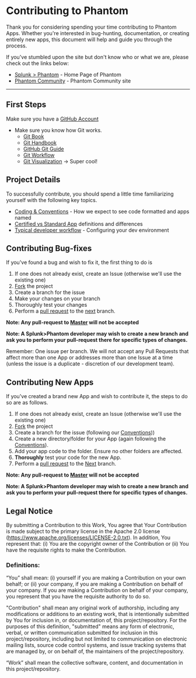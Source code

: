 # Contributing to Phantom

Thank you for considering spending your time contributing to Phantom Apps. Whether you're interested in bug-hunting, documentation, or creating entirely new apps, this document will help and guide you through the process.

If you've stumbled upon the site but don't know who or what we are, please check out the links below:
- [Splunk > Phantom](https://www.splunk.com/en_us/software/splunk-security-orchestration-and-automation.html) - Home Page of Phantom
- [Phantom Community](https://my.phantom.us) - Phantom Community site

---

## First Steps
Make sure you have a [GitHub Account](https://www.github.com)
- Make sure you know how Git works.
    - [Git Book](https://git-scm.com/book/en/v2)
    - [Git Handbook](https://guides.github.com/introduction/git-handbook/)
    - [GitHub Git Guide](https://help.github.com/en/articles/git-and-github-learning-resources)
    - [Git Workflow](https://guides.github.com/introduction/flow/)
    - [Git Visualization](http://git-school.github.io/visualizing-git/) -> Super cool!

## Project Details
To successfully contribute, you should spend a little time familiarizing yourself with the following key topics.

- [Coding & Conventions](https://github.com/phantomcyber/phantom-apps/blob/next/.github/CONVENTIONS.md) - How we expect to see code formatted and apps named
- [Certified vs Standard App](https://github.com/phantomcyber/phantom-apps/blob/master/.github/CERTIFIED_V_UNCERTIFIED.md) definitions and differences
- [Typical developer workflow](https://github.com/phantomcyber/phantom-apps/blob/master/.github/DEV_WORKFLOW.md) - Configuring your dev environment
<!-- - [Testing Details](https://github.com/phantomcyber/phantom-apps/blob/next/.github/TESTING.md) - How we test apps & playbooks -->


## Contributing Bug-fixes
If you've found a bug and wish to fix it, the first thing to do is 

1. If one does not already exist, create an Issue (otherwise we'll use the existing one)
1. [Fork](https://guides.github.com/activities/forking/) the project
1. Create a branch for the issue
1. Make your changes on your branch
1. Thoroughly test your changes
1. Perform a [pull request](https://help.github.com/articles/using-pull-requests/) to the [next](https://github.com/phantomcyber/phantom-apps/tree/next) branch.

**Note: Any pull-request to [Master](https://github.com/phantomcyber/phantom-apps/tree/master) will not be accepted**

**Note: A Splunk>Phantom developer may wish to create a new branch and ask you to perform your pull-request there for specific types of changes.**

Remember:  One issue per branch. We will not accept any Pull Requests that affect more than one App or addresses more than one Issue at a time (unless the issue is a duplicate - discretion of our development team).

## Contributing New Apps

If you've created a brand new App and wish to contribute it, the steps to do so are as follows.

1. If one does not already exist, create an Issue (otherwise we'll use the existing one)
1. [Fork](https://guides.github.com/activities/forking/) the project
1. Create a branch for the issue (following our [Conventions](https://github.com/phantomcyber/phantom-apps/blob/next/.github/CONVENTIONS.md)))
1. Create a new directory/folder for your App (again following the [Conventions](https://github.com/phantomcyber/phantom-apps/blob/next/.github/CONVENTIONS.md)).
1. Add your app code to the folder. Ensure no other folders are affected.
1. **Thoroughly** test your code for the new App.
    <!-- 1. Ensure your new app has a [TESTING](https://about:blank) document for the community and our developers. -->
1. Perform a [pull request](https://help.github.com/articles/using-pull-requests/) to the [Next](https://github.com/phantomcyber/phantom-apps/tree/next) branch. 

**Note: Any pull-request to [Master](https://github.com/phantomcyber/phantom-apps/tree/master) will not be accepted**

**Note: A Splunk>Phantom developer may wish to create a new branch and ask you to perform your pull-request there for specific types of changes.**

## Legal Notice

By submitting a Contribution to this Work, You agree that Your Contribution is made subject to the primary license in the Apache 2.0 license (https://www.apache.org/licenses/LICENSE-2.0.txt). In addition, You represent that: (i) You are the copyright owner of the Contribution or (ii) You have the requisite rights to make the Contribution.

### Definitions:

“You” shall mean: (i) yourself if you are making a Contribution on your own behalf; or (ii) your company, if you are making a Contribution on behalf of your company. If you are making a Contribution on behalf of your company, you represent that you have the requisite authority to do so.

"Contribution" shall mean any original work of authorship, including any modifications or additions to an existing work, that is intentionally submitted by You for inclusion in, or documentation of, this project/repository. For the purposes of this definition, "submitted" means any form of electronic, verbal, or written communication submitted for inclusion in this project/repository, including but not limited to communication on electronic mailing lists, source code control systems, and issue tracking systems that are managed by, or on behalf of, the maintainers of the project/repository.

“Work” shall mean the collective software, content, and documentation in this project/repository.
